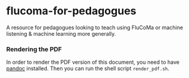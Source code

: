 # flucoma-for-pedagogues
A resource for pedagogues looking to teach using FluCoMa or machine listening &amp; machine learning more generally.

### Rendering the PDF

In order to render the PDF version of this document, you need to have [pandoc](https://pandoc.org/) installed. Then you can run the shell script `render_pdf.sh`.